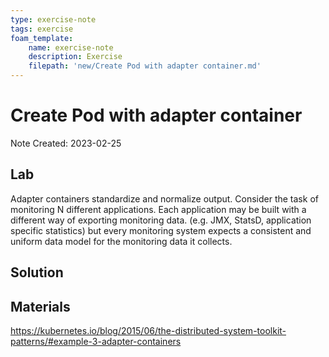 ```yaml
---
type: exercise-note
tags: exercise
foam_template:
    name: exercise-note
    description: Exercise
    filepath: 'new/Create Pod with adapter container.md'
---
```

# Create Pod with adapter container
Note Created: 2023-02-25

## Lab 

Adapter containers standardize and normalize output.  Consider the task of monitoring N different applications.  Each application may be built with a different way of exporting monitoring data. (e.g. JMX, StatsD, application specific statistics) but every monitoring system expects a consistent and uniform data model for the monitoring data it collects.

## Solution

## Materials 
https://kubernetes.io/blog/2015/06/the-distributed-system-toolkit-patterns/#example-3-adapter-containers